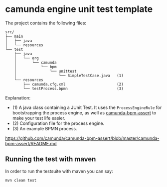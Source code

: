 # camunda engine unit test template

The project contains the following files:

```
src/
├── main
│   ├── java
│   └── resources
└── test
    ├── java
    │   └── org
    │       └── camunda
    │           └── bpm
    │               └── unittest
    │                   └── SimpleTestCase.java   (1)
    └── resources
        ├── camunda.cfg.xml                       (2)
        └── testProcess.bpmn                      (3)
```
Explanation:

* (1) A java class containing a JUnit Test. It uses the `ProcessEngineRule` for bootstrapping the process engine, as well as [camunda-bpm-assert][assert] to make your test life easier.
* (2) Configuration file for the process engine.
* (3) An example BPMN process.

https://github.com/camunda/camunda-bpm-assert/blob/master/camunda-bpm-assert/README.md

## Running the test with maven

In order to run the testsuite with maven you can say:

```
mvn clean test
```

[assert]: https://github.com/camunda/camunda-bpm-assert
